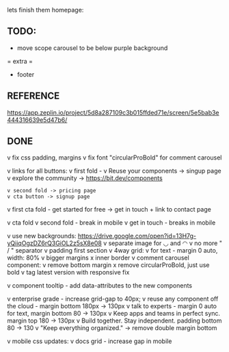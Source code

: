 lets finish them homepage:

## TODO:
* move scope carousel to be below purple background	




= extra =
* footer


## REFERENCE
https://app.zeplin.io/project/5d8a287109c3b015ffded71e/screen/5e5bab3e444316639e5d47b6/

## DONE
v fix css
	padding, margins
v fix font "circularProBold" for comment carousel

v links for all buttons:
	v first fold -
		v Reuse your components -> singup page
		v explore the community -> https://bit.dev/components
		
	v second fold -> pricing page
	v cta button -> signup page

v first cta fold - get started for free -> get in touch + link to contact page

v cta fold
v second fold - break in mobile
v get in touch - breaks in mobile

v use new backgrounds:
	https://drive.google.com/open?id=13H7g-yQiiqOgzDZ6rQ3GiOL2z5sX8e08
	v separate image for ◡ and ◠
	v no more " / " separator
v padding first section
v 4way grid:
	v for text - margin 0 auto, width: 80%
	v bigger margins
	x inner border
v comment carousel component:
	v remove bottom margin
	x remove circularProBold, just use bold
	v tag latest version with responsive fix

v component tooltip - add data-attributes to the new components


v enterprise grade - increase grid-gap to 40px;
v reuse any component off the cloud - margin bottom 180px -> 130px
v talk to experts - margin 0 auto for text, margin bottom 80 -> 130px
v Keep apps and teams in perfect sync. margin top 180 -> 130px
v Build together. Stay independent. padding bottom 80 -> 130
v "Keep everything organized." -> remove double margin bottom

v mobile css updates:
v docs grid - increase gap in mobile